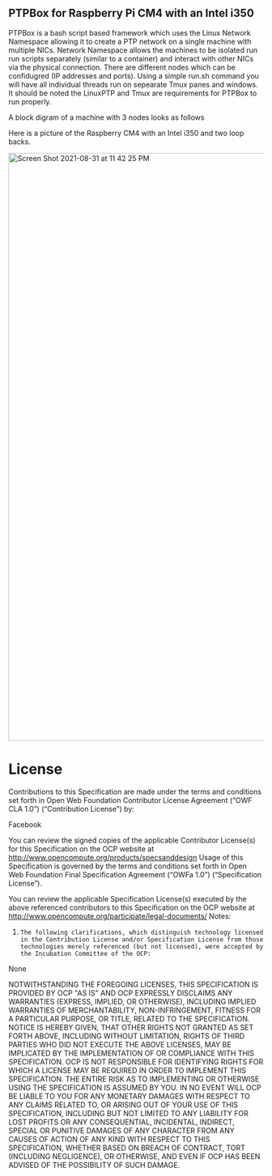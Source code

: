 ## PTPBox for Raspberry Pi CM4 with an Intel i350

PTPBox is a bash script based framework which uses the Linux Network Namespace allowing it to create a PTP network on a single machine with multiple NICs. Network Namespace allows the machines to be isolated run run scripts separately (similar to a container) and interact with other NICs via the physical connection. There are different nodes which can be confidugred (IP addresses and ports). Using a simple run.sh command you will have all individual threads run on sepearate Tmux panes and windows. It should be noted the LinuxPTP and Tmux are requirements for PTPBox to run properly. 

A block digram of a machine with 3 nodes looks as follows

Here is a picture of the Raspberry CM4 with an Intel i350 and two loop backs.

<img width="1162" alt="Screen Shot 2021-08-31 at 11 42 25 PM" src="https://user-images.githubusercontent.com/1751211/131624305-79032e77-a770-42f0-b44d-c2ecbfa53b19.png">

# License
Contributions to this Specification are made under the terms and conditions set forth in Open Web Foundation Contributor License Agreement (“OWF CLA 1.0”) (“Contribution License”) by: 
 
 Facebook

You can review the signed copies of the applicable Contributor License(s) for this Specification on the OCP website at http://www.opencompute.org/products/specsanddesign 
Usage of this Specification is governed by the terms and conditions set forth in Open Web Foundation Final Specification Agreement (“OWFa 1.0”) (“Specification License”).   
 
You can review the applicable Specification License(s) executed by the above referenced contributors to this Specification on the OCP website at http://www.opencompute.org/participate/legal-documents/
 Notes: 
 
1)     The following clarifications, which distinguish technology licensed in the Contribution License and/or Specification License from those technologies merely referenced (but not licensed), were accepted by the Incubation Committee of the OCP:  
 
None

 
NOTWITHSTANDING THE FOREGOING LICENSES, THIS SPECIFICATION IS PROVIDED BY OCP "AS IS" AND OCP EXPRESSLY DISCLAIMS ANY WARRANTIES (EXPRESS, IMPLIED, OR OTHERWISE), INCLUDING IMPLIED WARRANTIES OF MERCHANTABILITY, NON-INFRINGEMENT, FITNESS FOR A PARTICULAR PURPOSE, OR TITLE, RELATED TO THE SPECIFICATION. NOTICE IS HEREBY GIVEN, THAT OTHER RIGHTS NOT GRANTED AS SET FORTH ABOVE, INCLUDING WITHOUT LIMITATION, RIGHTS OF THIRD PARTIES WHO DID NOT EXECUTE THE ABOVE LICENSES, MAY BE IMPLICATED BY THE IMPLEMENTATION OF OR COMPLIANCE WITH THIS SPECIFICATION. OCP IS NOT RESPONSIBLE FOR IDENTIFYING RIGHTS FOR WHICH A LICENSE MAY BE REQUIRED IN ORDER TO IMPLEMENT THIS SPECIFICATION.  THE ENTIRE RISK AS TO IMPLEMENTING OR OTHERWISE USING THE SPECIFICATION IS ASSUMED BY YOU. IN NO EVENT WILL OCP BE LIABLE TO YOU FOR ANY MONETARY DAMAGES WITH RESPECT TO ANY CLAIMS RELATED TO, OR ARISING OUT OF YOUR USE OF THIS SPECIFICATION, INCLUDING BUT NOT LIMITED TO ANY LIABILITY FOR LOST PROFITS OR ANY CONSEQUENTIAL, INCIDENTAL, INDIRECT, SPECIAL OR PUNITIVE DAMAGES OF ANY CHARACTER FROM ANY CAUSES OF ACTION OF ANY KIND WITH RESPECT TO THIS SPECIFICATION, WHETHER BASED ON BREACH OF CONTRACT, TORT (INCLUDING NEGLIGENCE), OR OTHERWISE, AND EVEN IF OCP HAS BEEN ADVISED OF THE POSSIBILITY OF SUCH DAMAGE.
